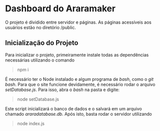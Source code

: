 # Dashboard do Araramaker

O projeto é dividido entre servidor e páginas. As páginas acessíveis aos usuários estão no diretório /public.

## Inicialização do Projeto

Para inicializar o projeto, primeiramente instale todas as dependências necessárias utilizando o comando

> npm i

É necessário ter o Node instalado e algum programa de *bash*, como o *git bash*. Para que o site funcione devidamente, é necessário rodar o arquivo *setDatabase.js*. Para isso, abra o *bash* na pasta e digite:

> node setDatabase.js

Este script inicializará o banco de dados e o salvará em um arquivo chamado *araradatabase.db*. Após isto, basta rodar o servidor utilizando

> node index.js



